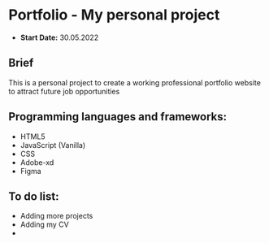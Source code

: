 # Portfolio - My personal project

- **Start Date:** 30.05.2022

## Brief

This is a personal project to create a working professional portfolio website to attract future job opportunities

## Programming languages and frameworks:

- HTML5
- JavaScript (Vanilla)
- CSS
- Adobe-xd
- Figma

## To do list:
- Adding more projects
- Adding  my CV
-
